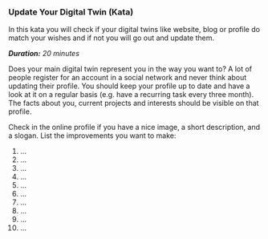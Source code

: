 ### Update Your Digital Twin (Kata)

In this kata you will check if your digital twins like website, blog or profile do match your wishes and if not you will go out and update them.

_**Duration:** 20 minutes_

Does your main digital twin represent you in the way you want to? A lot of people register for an account in a social network and never think about updating their profile. You should keep your profile up to date and have a look at it on a regular basis (e.g. have a recurring task every three month). The facts about you, current projects and interests should be visible on that profile.

Check in the online profile if you have a nice image, a short description, and a slogan. List the improvements you want to make:

1. ...
1. ...
1. ...
1. ...
1. ...
1. ...
1. ...
1. ...
1. ...
1. ...
